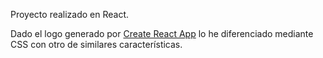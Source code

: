 Proyecto realizado en React.

Dado el logo generado por [Create React App](https://github.com/facebook/create-react-app)
lo he diferenciado mediante CSS con otro de similares características.



